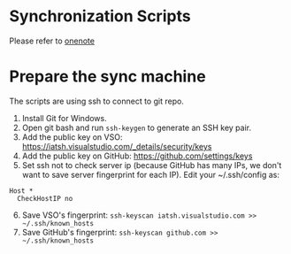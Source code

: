 # Synchronization Scripts

Please refer to [onenote](https://microsoft.sharepoint.com/teams/winteropsh/_layouts/OneNote.aspx?id=%2Fteams%2Fwinteropsh%2FShared%20Documents%2FOpen%20Source&wd=target%28Contribute%20to%20test%20suite.one%7CE8E61518-B611-4B3D-8FE5-106A611A4C31%2FSynchronization%20Scripts%7CBCBF01DC-4ACC-4E08-8443-8830A40AFD28%2F%29)

# Prepare the sync machine

The scripts are using ssh to connect to git repo.

1. Install Git for Windows.
2. Open git bash and run `ssh-keygen` to generate an SSH key pair.
3. Add the public key on VSO: https://iatsh.visualstudio.com/_details/security/keys
4. Add the public key on GitHub: https://github.com/settings/keys
5. Set ssh not to check server ip (because GitHub has many IPs, we don't want to save server fingerprint for each IP). Edit your ~/.ssh/config as:
```
Host *
  CheckHostIP no
```
6. Save VSO's fingerprint: `ssh-keyscan iatsh.visualstudio.com >> ~/.ssh/known_hosts`
7. Save GitHub's fingerprint: `ssh-keyscan github.com >> ~/.ssh/known_hosts`
